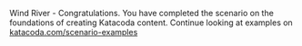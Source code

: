 Wind River - Congratulations. You have completed the scenario on the foundations of creating Katacoda content. Continue looking at examples on [katacoda.com/scenario-examples](https://katacoda.com/scenario-examples)

